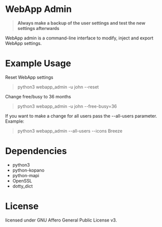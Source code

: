 # WebApp Admin

>**Always make a backup of the user settings and test the new settings afterwards**

WebApp admin is a command-line interface to modify, inject and export WebApp settings.

# Example Usage

Reset WebApp settings
> python3 webapp_admin -u john --reset

Change free/busy to 36 months
> python3 webapp_admin -u john --free-busy=36

If you want to make a change for all users pass the --all-users parameter. Example:
> python3 webapp_admin --all-users --icons Breeze

# Dependencies

- python3
- python-kopano
- python-mapi
- OpenSSL
- dotty_dict

# License

licensed under GNU Affero General Public License v3.
